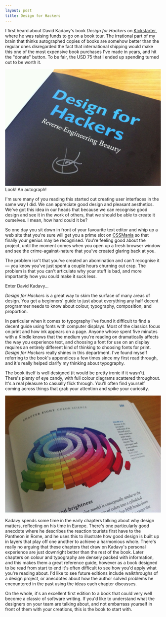 ```yaml
---
layout: post
title: Design for Hackers
---
```


I first heard about David Kadavy's book *Design for Hackers* on [Kickstarter](http://kickstarter.com), where he was raising funds to go on a book tour. The irrational part of my brain that thinks autographed copies of books are somehow better than the regular ones disregarded the fact that international shipping would make this one of the most expensive book purchases I've made in years, and hit the "donate" button. To be fair, the USD 75 that I ended up spending turned out to be worth it.

<img src="/images/2012-03-03-kadavy-autograph.jpg" alt="David Kadavy's autograph on the first page of Design for Hackers." width="{{ site.width }}"/>Look! An autograph!

I'm sure many of you reading this started out creating user interfaces in the same way I did. We can appreciate good design and pleasant aesthetics. We've got this idea in our heads that because we can recognise good design and see it in the work of others, that we should be able to create it ourselves. I mean, how hard could it be?

So one day you sit down in front of your favourite text editor and whip up a web site that you're sure will get you a prime slot on [CSSMania](http://www.cssmania.com/) so that finally your genius may be recognised. You're feeling good about the project, until the moment comes when you open up a fresh browser window and see the crime-against-nature that you've created glaring back at you.

The problem isn't that you've created an abomination and can't recognise it &mdash; you know you've just spent a couple hours churning out crap. The problem is that you can't articulate why your stuff is bad, and more importantly how you could make it suck less.

Enter David Kadavy&hellip;

*Design for Hackers* is a great way to skim the surface of many areas of design. You get a beginners' guide to just about everything any half decent programmer needs to know about colour, typography, composition, and proportion.

In particular when it comes to typography I've found it difficult to find a decent guide using fonts with computer displays. Most of the classics focus on print and how ink appears on a page. Anyone whose spent five minutes with a Kindle knows that the medium you're reading on dramatically affects the way you experience text, and choosing a font for use on an display requires an entirely different kind of thinking to choosing fonts for print. *Design for Hackers* really shines in this department. I've found myself referring to the book's appendices a few times since my first read through, and it's really helped clarify my thinking about typography.

The book itself is well designed (it would be pretty ironic if it wasn't). There's plenty of eye candy, with full colour diagrams scattered throughout. It's a real pleasure to casually flick through. You'll often find yourself coming across things that grab your attention and spike your curiosity.

<img src="/images/2012-03-03-full-colour-diagrams.jpg" alt="Full colour diagram from Design for Hackers." width="{{ site.width }}"/>

Kadavy spends some time in the early chapters talking about why design matters, reflecting on his time in Europe. There's one particularly good anecdote where he describes the reaction tourists first have to the Pantheon in Rome, and he uses this to illustrate how good design is built up in layers that play off one another to achieve a harmonious whole. There's really no arguing that these chapters that draw on Kadavy's personal experience are just downright better than the rest of the book. Later chapters on colour and typography are densely packed with information, and this makes them a great reference guide, however as a book designed to be read from start to end it's often difficult to see how you'd apply what you're reading about. I'd like to see future editions include walkthroughs of a design project, or anecdotes about how the author solved problems he encountered in the past using the ideas each chapter discusses.

On the whole, it's an excellent first edition to a book that could very well become a classic of software writing. If you'd like to understand what the designers on your team are talking about, and not embarrass yourself in front of them with your creations, this is the book to start with.